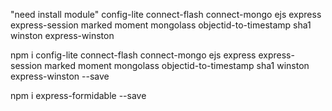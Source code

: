 "need install module"
config-lite
connect-flash
connect-mongo 
ejs 
express 
express-session 
marked 
moment 
mongolass 
objectid-to-timestamp 
sha1 
winston 
express-winston

npm i config-lite connect-flash connect-mongo ejs express express-session marked moment mongolass objectid-to-timestamp sha1 winston express-winston --save

npm i express-formidable --save